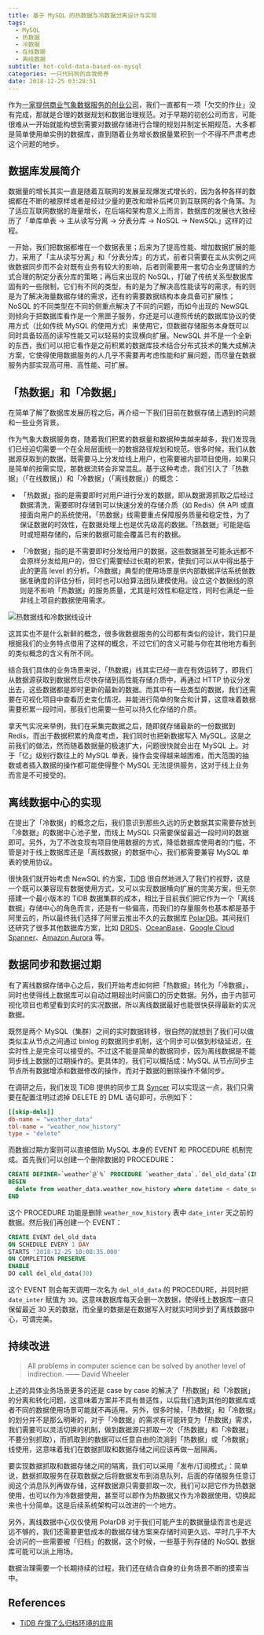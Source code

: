 ```yaml
---
title: 基于 MySQL 的热数据与冷数据分离设计与实现
tags:
  - MySQL
  - 热数据
  - 冷数据
  - 在线数据
  - 离线数据
subtitle: hot-cold-data-based-on-mysql
categories: 一只代码狗的自我修养
date: 2018-12-25 03:28:51
---
```


作为[一家提供商业气象数据服务的创业公司](https://www.seniverse.com/)，我们一直都有一项「欠交的作业」没有完成，那就是合理的数据规划和数据治理规范。对于早期的初创公司而言，可能很难从一开始就能构想到需要对数据存储进行合理的规划并制定长期规范，大多都是简单使用单实例的数据库，直到随着业务增长数据量累积到一个不得不严肃考虑这个问题的地步。

## 数据库发展简介

数据量的增长其实一直是随着互联网的发展呈现爆发式增长的，因为各种各样的数据都在不断的被原样或者是经过少量的更改和增补后拷贝到互联网的各个角落。为了适应互联网数据的海量增长，在后端和架构意义上而言，数据库的发展也大致经历了「单库单表 -> 主从读写分离 -> 分表分库 -> NoSQL -> NewSQL」这样的过程。

<!-- more -->

一开始，我们把数据都堆在一个数据表里；后来为了提高性能、增加数据扩展的能力，采用了「主从读写分离」和「分表分库」的方式，前者只需要在主从实例之间做数据同步而不会对既有业务有较大的影响，后者则需要用一套切合业务逻辑的方式合理的制定分表分库的策略；再后来出现的 NoSQL，打破了传统关系型数据库固有的一些限制，它们有不同的类型，有的是为了解决高性能读写的需求，有的则是为了解决海量数据存储的需求，还有的需要数据结构本身具备可扩展性；NoSQL 的不同类型在不同的侧重点解决了不同的问题，而如今出现的 NewSQL 则倾向于把数据库看作是一个黑匣子服务，你还是可以遵照传统的数据库协议的使用方式（比如传统 MySQL 的使用方式）来使用它，但数据存储服务本身既可以同时具备较高的读写性能又可以轻易的实现横向扩展。NewSQL 并不是一个全新的东西，我们可以把它看作是之前积累的数据库技术结合分布式技术的集大成解决方案，它使得使用数据服务的人几乎不需要再考虑性能和扩展问题，而尽量在数据服务内部实现高可用、高性能、可扩展。

## 「热数据」和「冷数据」

在简单了解了数据库发展历程之后，再介绍一下我们目前在数据存储上遇到的问题和一些业务背景。

作为气象大数据服务商，随着我们积累的数据量和数据种类越来越多，我们发现我们已经迫切需要一个在全局层面统一的数据路径规划和规范。很多时候，我们从数据源获取到的数据，既需要马上分发给线上用户，也需要被内部项目使用，如果只是简单的按需实现，那数据流转会非常混乱。基于这种考虑，我们引入了「热数据」（「在线数据」）和「冷数据」（「离线数据」）的概念：

- 「热数据」指的是需要即时对用户进行分发的数据，即从数据源抓取之后经过数据清洗，需要即时存储到可以快速分发的存储介质（如 Redis）供 API 或直接面向用户的系统使用。「热数据」线需要重点保障服务质量和稳定性，为了保证数据的时效性，在数据处理上也是优先级高的数据。「热数据」可能是临时或短期存储的，后来的数据可能会覆盖已有的数据。

- 「冷数据」指的是不需要即时分发给用户的数据，这些数据甚至可能永远都不会原样分发给用户的，但它们需要经过长期的积累，使我们可以从中得出基于此的更高 level 的分析。「冷数据」典型的使用场景是供内部数据评估系统做数据准确度的评估分析，同时也可以给算法团队建模使用。设立这个数据线的原则是不影响「热数据」的服务质量，尤其是时效性和稳定性，同时也满足一些非线上项目的数据使用需求。

![热数据线和冷数据线设计](https://i.loli.net/2018/12/25/5c213783d5c3e.png)

这其实也不是什么新鲜的概念，很多做数据服务的公司都有类似的设计，我们只是根据我们的业务特点借用了这样的概念，不过它们的含义可能与你在其他地方看到的类似概念的含义有所不同。

结合我们具体的业务场景来说，「热数据」线其实已经一直在有效运转了，即我们从数据源获取到数据然后尽快存储到高性能存储介质中，再通过 HTTP 协议分发出去，这些数据都是即时更新的最新的数据。而其中有一些类型的数据，我们还需要在可视化项目中查看历史变化情况，并能进行简单的聚合和计算，这意味着数据需要积累一段时间，那我们也需要一些可以持久化存储的介质。

拿天气实况来举例，我们在采集完数据之后，随即就存储最新的一份数据到 Redis，而出于数据积累的角度考虑，我们同时也把新数据写入 MySQL。这是之前我们的做法，然而随着数据量的极速扩大，问题很快就会出在 MySQL 上。对于「亿」级别行数往上的 MySQL 单表，操作会变得越来越困难，而大范围的抽数或者插入数据的操作都可能使得整个 MySQL 无法提供服务，这对于线上业务而言是不可接受的。

## 离线数据中心的实现

在提出了「冷数据」的概念之后，我们意识到那些久远的历史数据其实需要存放到「冷数据」的数据中心池子里，而线上 MySQL 只需要保留最近一段时间的数据即可。另外，为了不改变现有项目使用数据的方式，降低数据库使用者的门槛，不管是对于线上数据库还是「离线数据」的数据中心，我们都需要兼容 MySQL 单表的使用协议。

很快我们就开始考虑 NewSQL 的方案，[TiDB](https://github.com/pingcap/tidb) 很自然地进入了我们的视野，这是一个既可以兼容现有数据使用方式，又可以实现数据横向扩展的完美方案，但无奈搭建一个最小版本的 TiDB 数据集群的成本，相比于目前我们把它作为一个「离线数据」存储中心的角色而言，还是有一些偏高，而我们的存量服务也基本都是基于阿里云的，所以最终我们选择了阿里云推出不久的云数据库 [PolarDB](https://www.aliyun.com/product/polardb)。其间我们还研究了很多其他数据库方案，比如 [DRDS](https://www.aliyun.com/product/drds)、[OceanBase](https://oceanbase.alipay.com/)、[Google Cloud Spanner](https://cloud.google.com/spanner/)、[Amazon Aurora](https://aws.amazon.com/cn/rds/aurora/) 等。

## 数据同步和数据过期

有了离线数据存储中心之后，我们开始考虑如何把「热数据」转化为「冷数据」，同时也使得线上数据库可以自动过期超出时间窗口的历史数据。另外，由于内部可视化项目也希望看到实时的实况数据，所以离线数据最好也能很快获得最新的实况数据。

既然是两个 MySQL（集群）之间的实时数据转移，很自然的就想到了我们可以做类似主从节点之间通过 binlog 的数据同步机制，这个同步可以做到秒级延迟，在实时性上是完全可以接受的。不过这不能是简单的数据同步，因为离线数据是不能同步线上数据的过期操作的。更具体的，我们可以概括成：MySQL 从节点同步主节点所有数据增添和数据修改的操作，而对于数据的删除操作不做同步。

在调研之后，我们发现 TiDB 提供的同步工具 [Syncer](https://pingcap.com/docs-cn/v3.0/reference/tools/syncer/) 可以实现这一点，我们只需要在配置注明过滤掉 DELETE 的 DML 语句即可，示例如下：

```toml
[[skip-dmls]]
db-name = "weather_data"
tbl-name = "weather_now_history"
type = "delete"
```

而数据过期方案则可以直接借助 MySQL 本身的 EVENT 和 PROCEDURE 机制完成。首先我们可以创建一个删除数据的 PROCEDURE：

```sql
CREATE DEFINER=`weather`@`%` PROCEDURE `weather_data`.`del_old_data`(IN `date_inter` int)
BEGIN
  delete from weather_data.weather_now_history where datetime < date_sub(curdate(), interval date_inter day);
END
```

这个 PROCEDURE 功能是删除 `weather_now_history` 表中 `date_inter` 天之前的数据。然后我们再创建一个 EVENT：

```sql
CREATE EVENT del_old_data
ON SCHEDULE EVERY 1 DAY
STARTS '2018-12-25 10:08:35.000'
ON COMPLETION PRESERVE
ENABLE
DO call del_old_data(30)
```

这个 EVENT 则会每天调用一次名为 `del_old_data` 的 PROCEDURE，并同时把 `date_inter` 赋值为 `30`。这意味数据库每天会删一次数据，使得线上数据库一直只保留最近 30 天的数据，而全量的数据是在数据写入时就实时同步到了离线数据中心，可谓完美。

## 持续改进

> All problems in computer science can be solved by another level of indirection.
> —— David Wheeler

上述的具体业务场景更多的还是 case by case 的解决了「热数据」和「冷数据」的分离和转化问题，这意味着方案并不具有普适性，以后我们遇到其他的数据库或者不同的数据使用场景可能就不再适用。另外，很多时候，「热数据」和「冷数据」的划分并不是那么明晰的，对于「冷数据」的需求有可能转变为「热数据」需求，我们需要可以灵活切换的机制，做到数据源只抓取一次（「热数据」和「冷数据」不要分别抓取），而抓取到的数据可以任意自由的流淌到「热数据」或「冷数据」线使用，这意味着我们在数据抓取和数据存储之间应该再做一层隔离。

要实现数据抓取和数据存储之间的隔离，我们可以采用「发布/订阅模式」：简单说，数据抓取服务在获取数据之后将数据发布到消息队列，后面的存储服务任意订阅这个消息队列再做存储，这样数据源只需要抓取一次，我们可以把它作为热数据使用，也可以作为冷数据使用，甚至可以即作为热数据又作为冷数据使用，切换起来也十分简单。这是后续系统架构可以改进的一个地方。

另外，离线数据中心仅仅使用 PolarDB 对于我们可能产生的数据量级而言也是远远不够的，我们还需要更低成本的数据存储方案来存储时间更久远、平时几乎不大会访问的一些需要被「归档」的数据，这个时候，一些基于列存储的 NoSQL 数据库可能可以派上用场。

数据治理需要一个长期持续的过程，我们还在结合自身的业务场景不断的摸索当中。

## References

- [TiDB 在饿了么归档环境的应用](https://zhuanlan.zhihu.com/p/36112488)
